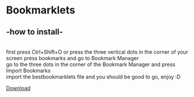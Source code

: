 # Bookmarklets
<h2>-how to install- </h2><br>
first press Ctrl+Shift+O or press the three vertical dots in the corner of your screen press bookmarks and go to Bookmark Manager<br>
go to the three dots in the corner of the Bookmark Manager and press Import Bookmarks<br>
import the bestbookmarklets file and you should be good to go, enjoy :D 

<a href="https://raw.githubusercontent.com/ant-7802/bestbookmarklets/main/bestbookmarklets.html" download>Download</a>
